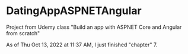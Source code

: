 # DatingAppASPNETAngular

Project from Udemy class "Build an app with ASPNET Core and Angular from scratch"

As of Thu Oct 13, 2022 at 11:37 AM, I just finished "chapter" 7.
